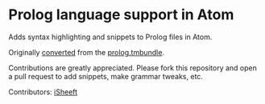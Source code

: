 # Prolog language support in Atom

Adds syntax highlighting and snippets to Prolog files in Atom.

Originally [converted](http://atom.io/docs/latest/converting-a-text-mate-bundle)
from the [prolog.tmbundle](https://github.com/textmate/prolog.tmbundle).

Contributions are greatly appreciated. Please fork this repository and open a
pull request to add snippets, make grammar tweaks, etc.

Contributors:
[iSheeft](https://github.com/iSheeft)
